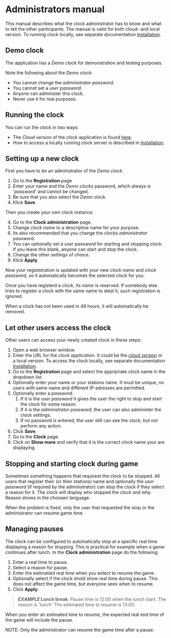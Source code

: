 # Administrators manual
This manual describes what the clock administrator has to know and what to tell the other participants. 
The manual is valid for both cloud- and local version. 
To running clock locally, see separate documentation [Installation](https://github.com/tellurianinteractive/Tellurian.Trains.ModuleMeetingApp/blob/master/INSTALLATION.md).

## Demo clock
The application has a *Demo clock* for demonstration and testing purposes.

Note the following about the *Demo clock*:
- You cannot change the *administrator password*.
- You cannot set a *user password*.
- Anyone can administer this clock.
- Never use it for real purposes.

## Running the clock
You can run the clock in two ways:
- The *Cloud version* of the clock application is found [here](https://telluriantrainsclocksappserver.azurewebsites.net/).
- How to access a locally running clock server is described in [Installation](https://github.com/tellurianinteractive/Tellurian.Trains.ModuleMeetingApp/blob/master/INSTALLATION.md).

## Setting up a new clock

First you have to be an administrator of the *Demo clock*:
1. Go to the **Registration** page 
1. Enter your name and the *Demo clocks* password, which always is '*password*' and cannot be changed.
1. Be sure that you also select the *Demo* clock.
1. Klick **Save**. 

Then you create your own clock instance:

4. Go to the **Clock administration** page.
1. Change *clock name* to a descriptive name for your purpose.
1. Its also recommended that you change the clocks *administrator password*.
1. You can optionally set a *user password* for starting and stopping clock.
If you leave this blank, anyone can start and stop the clock.
1. Change the other settings of choice.
1. Klick **Apply**.

Now your registstration is updated with your new *clock name* and *clock password*, 
so it automatically becomes the selected clock for you.

Once you have registerd a clock, its *name* is reserved. 
If somebody else tries to register a clock with the same name to steal it, such registration is ignored.

When a clock has not been used in 48 hours, it will automatically be removed.

## Let other users access the clock
Other users can access your newly created clock in these steps:
1. Open a web browser window.
1. Enter the URL for the *clock application*. 
It could be the [*cloud version*](https://telluriantrainsclocksappserver.azurewebsites.net/) or a local version. 
To access the clock locally, see separate documentation [Installation](https://github.com/tellurianinteractive/Tellurian.Trains.ModuleMeetingApp/blob/master/INSTALLATION.md).
1. Go to the **Registration** page and select the appripriate clock name in the dropdown list.
1. Optionally enter your name or your stations name. It must be unique, no users with same name and different IP-adresses are permitted.
1. Optionally enter a *password*. 
    1. If it is the *user password* it gives the user the right to stop and start the clock for some reason.
    1. If it is the *administrator password*, the user can also administer the clock settings.
    1. If no password is entered, the user still can see the clock, but not perform any action.
1. Click **Save**.
1. Go to the **Clock** page.
1. Click on **Show more** and verify that it is the correct clock name your are displaying.

## Stopping and starting clock during game
Sometimes something happens that requirest the clock to be stopped. 
All users that register their (or their stations) name and optionally the *user password* (if required by the administrator) can stop the clock if they select a reason for it.
The clock will display who stopped the clock and why. Reason shows in the choosen language.

When the problem is fixed, only the user that requested the stop or the administrator can resume game time.


## Managing pauses
The clock can be configured to automatically stop at a specific real time displaying a reason for stopping. 
This is practical for example when a game continues after lunch.
In the **Clock administration** page do the following:
1. Enter a real time to pause.
2. Select a reason for pause.
3. Enter the estimatied real time when you extect to resume the game.
4. Optionally select if the clock shold show real time during pause. This does not affect the game time, but everyone sees when to resume.
4. Click **Apply**.

> ***EXAMPLE* Lunch break**:
>  Pause time is 12:00 when the lunch start.
> The reason is 'lunch'
> The estimated time to resume is 13:00.

When you enter an estimated time to resume, the expected real end time of the game will include the pause. 

NOTE: Only the administrator can resume the game time after a pause.
